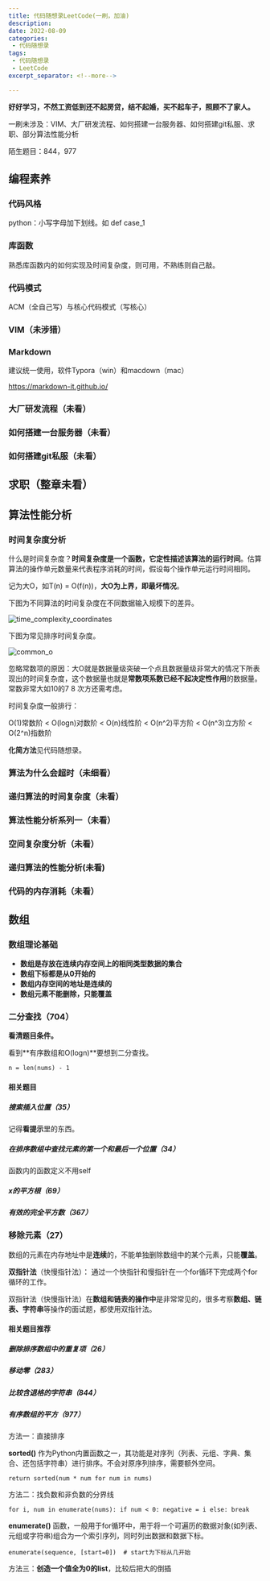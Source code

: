 ```yaml
---
title: 代码随想录LeetCode(一刷，加油)
description: 
date: 2022-08-09
categories:
 - 代码随想录
tags:
 - 代码随想录
 - LeetCode
excerpt_separator: <!--more--> 

---
```




**好好学习，不然工资低到还不起房贷，结不起婚，买不起车子，照顾不了家人。**

一刷未涉及：VIM、大厂研发流程、如何搭建一台服务器、如何搭建git私服、求职、部分算法性能分析

陌生题目：844，977

<!--more--> 

## 编程素养

### 代码风格

python：小写字母加下划线。如 def case_1

### 库函数

熟悉库函数内的如何实现及时间复杂度，则可用，不熟练则自己敲。

### 代码模式

ACM（全自己写）与核心代码模式（写核心）

### VIM（未涉猎）

### Markdown

建议统一使用，软件Typora（win）和macdown（mac）

https://markdown-it.github.io/

### 大厂研发流程（未看）

### 如何搭建一台服务器（未看）

### 如何搭建git私服（未看）

## 求职（整章未看）

## 算法性能分析

### 时间复杂度分析

什么是时间复杂度？**时间复杂度是一个函数，它定性描述该算法的运行时间**。估算算法的操作单元数量来代表程序消耗的时间，假设每个操作单元运行时间相同。

记为大O，如T(n) = O(f(n))，**大O为上界，即最坏情况**。

下图为不同算法的时间复杂度在不同数据输入规模下的差异。

![time_complexity_coordinates](https://sunjc911.github.io/assets/images/DMSXLLeetCode1/time_complexity_coordinates.png)

下图为常见排序时间复杂度。

![common_o](https://sunjc911.github.io/assets/images/DMSXLLeetCode1/common_o.png)

忽略常数项的原因：大O就是数据量级突破一个点且数据量级非常大的情况下所表现出的时间复杂度，这个数据量也就是**常数项系数已经不起决定性作用**的数据量。常数非常大如10的7 8 次方还需考虑。

时间复杂度一般排行：

O(1)常数阶 < O(logn)对数阶 < O(n)线性阶 < O(n^2)平方阶 < O(n^3)立方阶 < O(2^n)指数阶

**化简方法**见代码随想录。

### 算法为什么会超时（未细看）

### 递归算法的时间复杂度（未看）

### 算法性能分析系列一（未看）

### 空间复杂度分析（未看）

### 递归算法的性能分析(未看)

### 代码的内存消耗（未看）

## 数组

### 数组理论基础

- **数组是存放在连续内存空间上的相同类型数据的集合**
- **数组下标都是从0开始的**
- **数组内存空间的地址是连续的**
- **数组元素不能删除，只能覆盖**

### 二分查找（704）

**看清题目条件。**

看到**有序数组和O(logn)**要想到二分查找。

`n = len(nums) - 1 `

#### 相关题目

##### 搜索插入位置（35）

记得**看提示**里的东西。

##### 在排序数组中查找元素的第一个和最后一个位置（34）

函数内的函数定义不用self

##### x的平方根（69）

##### 有效的完全平方数（367）

### 移除元素（27）

数组的元素在内存地址中是**连续**的，不能单独删除数组中的某个元素，只能**覆盖**。

**双指针法**（快慢指针法）： 通过一个快指针和慢指针在一个for循环下完成两个for循环的工作。

双指针法（快慢指针法）在**数组和链表的操作中**是非常常见的，很多考察**数组、链表、字符串**等操作的面试题，都使用双指针法。

#### 相关题目推荐

##### 删除排序数组中的重复项（26）

##### 移动零（283）

##### 比较含退格的字符串（844）

##### 有序数组的平方（977）

方法一：直接排序

**sorted()** 作为Python内置函数之一，其功能是对序列（列表、元组、字典、集合、还包括字符串）进行排序。不会对原序列排序，需要额外空间。

`return sorted(num * num for num in nums)`

方法二：找负数和非负数的分界线

`for i, num in enumerate(nums):
            if num < 0:
                negative = i
            else:
                break`

**enumerate()** 函数，一般用于for循环中，用于将一个可遍历的数据对象(如列表、元组或字符串)组合为一个索引序列，同时列出数据和数据下标。

`enumerate(sequence, [start=0])  # start为下标从几开始`

方法三：**创造一个值全为0的list**，比较后把大的倒插

